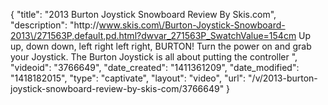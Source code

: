 {
    "title": "2013 Burton Joystick Snowboard Review By Skis.com",
    "description": "http:\/\/www.skis.com\/Burton-Joystick-Snowboard-2013\/271563P,default,pd.html?dwvar_271563P_SwatchValue=154cm  Up up, down down, left right left right, BURTON! Turn the power on and grab your Joystick. The Burton Joystick is all about putting the controller ",
    "videoid": "3766649",
    "date_created": "1411361209",
    "date_modified": "1418182015",
    "type": "captivate",
    "layout": "video",
    "url": "\/v\/2013-burton-joystick-snowboard-review-by-skis-com\/3766649"
}